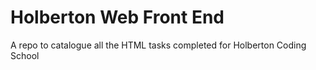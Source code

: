 # Holberton Web Front End
A repo to catalogue all the HTML tasks completed for Holberton Coding School